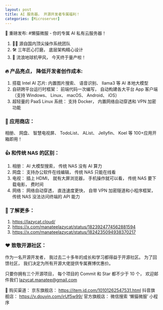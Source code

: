 ```yaml
---
layout: post
title: AI 服务器， 开源开发者专属福利！
categories: [Microserver]
---
```


🚀 重磅发布: #懒猫微服 - 你的专属 AI 私有云服务器！

1. 👨‍💻 源自国内顶尖操作系统团队
2. 🛠️ 三年匠心打磨， 底层架构精心设计
3. 🎉 流浪地球机甲风， 今天终于量产啦！

### 🔥 产品亮点， 降低开发者创作成本:
1. 搭载 Intel AI 芯片: 内置图片搜索、 语音识别、 llama3 等 AI 本地大模型
2. 自研跨平台运行时框架： 前端代码一次编写， 自动构建各大平台 App 客户端 （支持 Windows、 Linux、 macOS、 Android、 iOS）
3. 超轻量的 PaaS Linux 系统： 支持 Docker， 内置网络自动穿透和 VPN 加密功能

### 📱 应用商店：
相册、 网盘、 智慧电视屏、 TodoList、 AList、 Jellyfin、 Koel 等 100+应用开箱即用！

### 👍 和传统 NAS 的区别：
1.  相册： AI 大模型搜索， 传统 NAS 没有 AI 算力
2.  网盘： 支持办公软件在线编辑， 传统 NAS 只能在线看
3.  电视： 插上 HDMI， 就有大屏浏览器， 手机操作就可以看， 传统 NAS 要下载电影， 费时间
4.  网络： 网络自动穿透， 直连速度更快， 自带 VPN 加密隧道和小程序框架， 传统 NAS 没法访问终端的 API 能力

### 🧐 了解更多：
1. https://lazycat.cloud/
2. https://x.com/manateelazycat/status/1823924774562881594
3. https://x.com/manateelazycat/status/1824235094938370217

### ❤️ 致敬开源社区：
作为一名开源开发者， 我过去二十多年的成长和学习都得益于开源社区。 为了回馈社区， 我们决定为所有开源大佬提供专属赛博优惠价。

只要你拥有三个开源项目， 每个项目的 Commit 和 Star 都不少于 10 个， 欢迎邮件我们 lazycat.manatee@gmail.com

🛒 购买渠道：
京东旗舰店： https://item.jd.com/10101262547531.html
抖音旗舰店： https://v.douyin.com/irUf5w99/
官方旗舰店： 微信搜索 ‘懒猫微服’ 小程序
